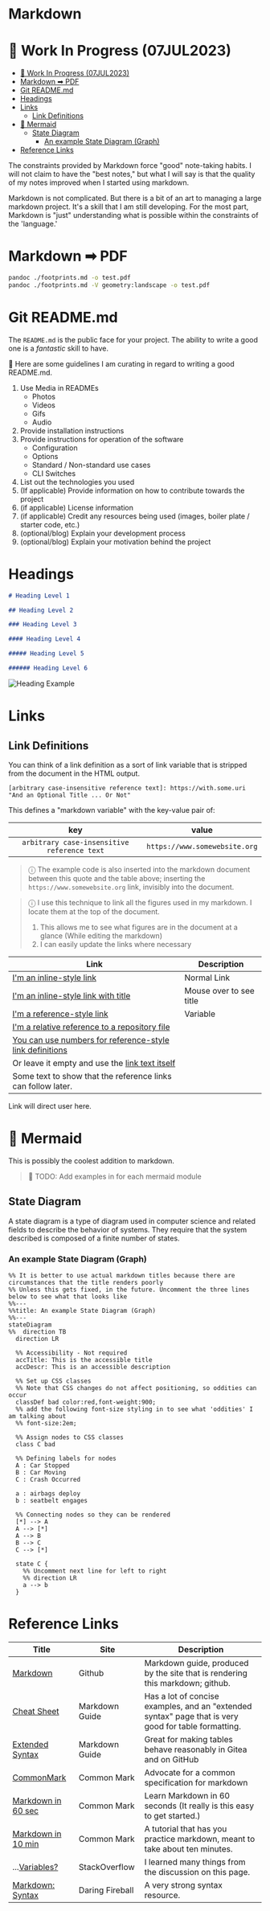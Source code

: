 [figure-headings]: ./.project/figures/markdown/headings.png

# Markdown <!-- omit in toc -->

# 🚧 Work In Progress (07JUL2023)

- [🚧 Work In Progress (07JUL2023)](#-work-in-progress-07jul2023)
- [Markdown ➡ PDF](#markdown--pdf)
- [Git README.md](#git-readmemd)
- [Headings](#headings)
- [Links](#links)
  - [Link Definitions](#link-definitions)
- [🚧 Mermaid](#-mermaid)
  - [State Diagram](#state-diagram)
    - [An example State Diagram (Graph)](#an-example-state-diagram-graph)
- [Reference Links](#reference-links)

The constraints provided by Markdown force "good" note-taking habits. I will not claim to have the "best notes," but what I will say is that the quality of my notes improved when I started using markdown.

Markdown is not complicated. But there is a bit of an art to managing a large markdown project. It's a skill that I am still developing. For the most part, Markdown is "just" understanding what is possible within the constraints of the 'language.'

# Markdown ➡ PDF

```bash
pandoc ./footprints.md -o test.pdf
pandoc ./footprints.md -V geometry:landscape -o test.pdf
```

# Git README.md

The `README.md` is the public face for your project. The ability to write a good one is a _fantastic_ skill to have.

🚧 Here are some guidelines I am curating in regard to writing a good README.md.

1. Use Media in READMEs
   - Photos
   - Videos
   - Gifs
   - Audio
2. Provide installation instructions
3. Provide instructions for operation of the software
   - Configuration
   - Options
   - Standard / Non-standard use cases
   - CLI Switches
4. List out the technologies you used
5. (If applicable) Provide information on how to contribute towards the project
6. (if applicable) License information
7. (if applicable) Credit any resources being used (images, boiler plate / starter code, etc.)
8. (optional/blog) Explain your development process
9. (optional/blog) Explain your motivation behind the project

# Headings

```markdown
# Heading Level 1

## Heading Level 2

### Heading Level 3

#### Heading Level 4

##### Heading Level 5

###### Heading Level 6
```

![Heading Example][figure-headings]

# Links

## Link Definitions

You can think of a link definition as a sort of link variable that is stripped from the document in the HTML output.

```
[arbitrary case-insensitive reference text]: https://with.some.uri "And an Optional Title ... Or Not"
```

This defines a "markdown variable" with the key-value pair of:

|                     key                     |             value             |
| :-----------------------------------------: | :---------------------------: |
| `arbitrary case-insensitive reference text` | `https://www.somewebsite.org` |

[arbitrary case-insensitive reference text]: https://www.somewebsite.org

> ⓘ The example code is also inserted into the markdown document between this quote and the table above; inserting the `https://www.somewebsite.org` link, invisibly into the document.

> ⓘ I use this technique to link all the figures used in my markdown. I locate them at the top of the document.
>
> 1. This allows me to see what figures are in the document at a glance (While editing the markdown)
> 2. I can easily update the links where necessary

| Link                                                                                        | Description             |
| ------------------------------------------------------------------------------------------- | ----------------------- |
| [I'm an inline-style link](https://www.somewebsite.com)                                     | Normal Link             |
| [I'm an inline-style link with title](https://www.somewebsite.com "somewebsite's Homepage") | Mouse over to see title |
| [I'm a reference-style link][Arbitrary case-insensitive reference text]                     | Variable                |
| [I'm a relative reference to a repository file](../blob/master/LICENSE)                     |                         |
| [You can use numbers for reference-style link definitions][1]                               |                         |
| Or leave it empty and use the [link text itself]                                            |                         |
| Some text to show that the reference links can follow later.                                |                         |

Link will direct user here.

[1]: http://somewebsite.org
[link text itself]: http://www.somewebsite.com

# 🚧 Mermaid

This is possibly the coolest addition to markdown.

> 🚧 TODO: Add examples in for each mermaid module

## State Diagram

A state diagram is a type of diagram used in computer science and related fields to describe the behavior of systems. They require that the system described is composed of a finite number of states.

### An example State Diagram (Graph)

```mermaid
%% It is better to use actual markdown titles because there are circumstances that the title renders poorly
%% Unless this gets fixed, in the future. Uncomment the three lines below to see what that looks like
%%---
%%title: An example State Diagram (Graph)
%%---
stateDiagram
%%  direction TB
  direction LR

  %% Accessibility - Not required
  accTitle: This is the accessible title
  accDescr: This is an accessible description

  %% Set up CSS classes
  %% Note that CSS changes do not affect positioning, so oddities can occur
  classDef bad color:red,font-weight:900;
  %% add the following font-size styling in to see what 'oddities' I am talking about
  %% font-size:2em;

  %% Assign nodes to CSS classes
  class C bad

  %% Defining labels for nodes
  A : Car Stopped
  B : Car Moving
  C : Crash Occurred

  a : airbags deploy
  b : seatbelt engages

  %% Connecting nodes so they can be rendered
  [*] --> A
  A --> [*]
  A --> B
  B --> C
  C --> [*]

  state C {
    %% Uncomment next line for left to right
    %% direction LR
    a --> b
  }

```

# Reference Links

| Title                                                                                                                                                          | Site            | Description                                                                                          |
| -------------------------------------------------------------------------------------------------------------------------------------------------------------- | --------------- | ---------------------------------------------------------------------------------------------------- |
| [Markdown](https://docs.github.com/en/get-started/writing-on-github/getting-started-with-writing-and-formatting-on-github/basic-writing-and-formatting-syntax) | Github          | Markdown guide, produced by the site that is rendering this markdown; github.                        |
| [Cheat Sheet](https://www.markdownguide.org/cheat-sheet/)                                                                                                      | Markdown Guide  | Has a lot of concise examples, and an "extended syntax" page that is very good for table formatting. |
| [Extended Syntax](https://www.markdownguide.org/cheat-sheet/)                                                                                                  | Markdown Guide  | Great for making tables behave reasonably in Gitea and on GitHub                                     |
| [CommonMark](https://commonmark.org/)                                                                                                                          | Common Mark     | Advocate for a common specification for markdown                                                     |
| [Markdown in 60 sec](https://commonmark.org/help/)                                                                                                             | Common Mark     | Learn Markdown in 60 seconds (It really is this easy to get started.)                                |
| [Markdown in 10 min](https://commonmark.org/help/tutorial/)                                                                                                    | Common Mark     | A tutorial that has you practice markdown, meant to take about ten minutes.                          |
| ...[Variables?](https://stackoverflow.com/questions/24580042/github-markdown-are-macros-and-variables-possible)                                                | StackOverflow   | I learned many things from the discussion on this page.                                              |
| [Markdown: Syntax](https://daringfireball.net/projects/markdown/syntax)                                                                                        | Daring Fireball | A very strong syntax resource.                                                                       |
